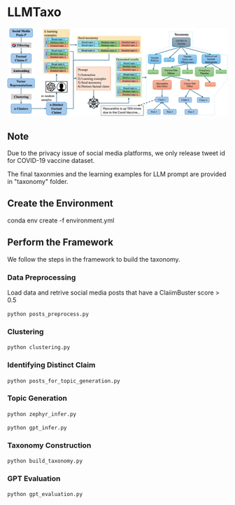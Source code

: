 
# LLMTaxo

![LLMTaxo Framework](./framework.png)

## Note
Due to the privacy issue of social media platforms, we only release tweet id for COVID-19 vaccine dataset. 

The final taxonmies and the learning examples for LLM prompt are provided in "taxonomy" folder.

## Create the Environment
conda env create -f environment.yml

## Perform the Framework
We follow the steps in the framework to build the taxonomy.

### Data Preprocessing
Load data and retrive social media posts that have a ClaiimBuster score > 0.5

`python posts_preprocess.py`

### Clustering

`python clustering.py`

### Identifying Distinct Claim

`python posts_for_topic_generation.py`

### Topic Generation

`python zephyr_infer.py`

`python gpt_infer.py`

### Taxonomy Construction

`python build_taxonomy.py`

### GPT Evaluation

`python gpt_evaluation.py`

